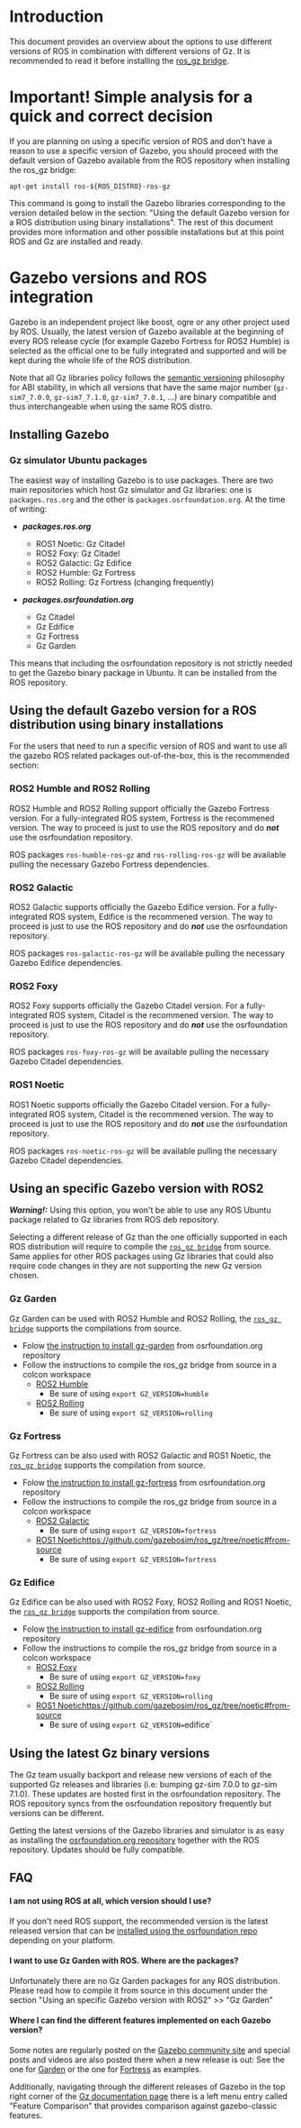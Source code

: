 # Introduction

This document provides an overview about the options to use different versions
of ROS in combination with different versions of Gz. It is recommended to read
it before installing the [ros_gz bridge](https://github.com/gazebosim/ros_gz).

# Important! Simple analysis for a quick and correct decision

If you are planning on using a specific version of ROS and don't have a reason
to use a specific version of Gazebo, you should proceed with the default
version of Gazebo available from the ROS repository when installing the ros_gz
bridge:

```
apt-get install ros-${ROS_DISTRO}-ros-gz

```

This command is going to install the Gazebo libraries corresponding to the
version detailed below in the section: "Using the default Gazebo version
for a ROS distribution using binary installations". The rest of this
document provides more information and other possible installations but
at this point ROS and Gz are installed and ready.

# Gazebo versions and ROS integration

Gazebo is an independent project like boost, ogre or any other project used by
ROS. Usually, the latest version of Gazebo available at the beginning of every
ROS release cycle (for example Gazebo Fortress for ROS2 Humble) is selected as
the official one to be fully integrated and supported and will be kept during
the whole life of the ROS distribution.

Note that all Gz libraries policy follows the [semantic
versioning](http://semver.org/) philosophy for ABI stability, in which all
versions that have the same major number (`gz-sim7_7.0.0`, `gz-sim7_7.1.0`,
`gz-sim7_7.0.1`, ...) are binary compatible and thus interchangeable when using
the same ROS distro.

## Installing Gazebo

### Gz simulator Ubuntu packages

The easiest way of installing Gazebo is to use packages. There are two main
repositories which host Gz simulator and Gz libraries: one is `packages.ros.org` and the
other is `packages.osrfoundation.org`. At the time of writing:

 * ***packages.ros.org***
   * ROS1 Noetic: Gz Citadel
   * ROS2 Foxy: Gz Citadel
   * ROS2 Galactic: Gz Edifice
   * ROS2 Humble: Gz Fortress
   * ROS2 Rolling: Gz Fortress (changing frequently)

 * ***packages.osrfoundation.org***
   * Gz Citadel
   * Gz Edifice
   * Gz Fortress
   * Gz Garden

This means that including the osrfoundation repository is not strictly needed
to get the Gazebo binary package in Ubuntu. It can be installed from the ROS
repository.

## Using the default Gazebo version for a ROS distribution using binary installations

For the users that need to run a specific version of ROS and want to use all
the gazebo ROS related packages out-of-the-box, this is the recommended
section:

### ROS2 Humble and ROS2 Rolling
ROS2 Humble and ROS2 Rolling support officially the Gazebo Fortress version.
For a fully-integrated ROS system, Fortress is the recommened version. The way
to proceed is just to use the ROS repository and do ***not*** use the
osrfoundation repository.

ROS packages `ros-humble-ros-gz` and `ros-rolling-ros-gz` will be available
pulling the necessary Gazebo Fortress dependencies.

### ROS2 Galactic
ROS2 Galactic supports officially the Gazebo Edifice
version. For a fully-integrated ROS system, Edifice is the recommened
version. The way to proceed is just to use the ROS repository and do ***not***
use the osrfoundation repository.

ROS packages `ros-galactic-ros-gz` will be available pulling the necessary
Gazebo Edifice dependencies.

### ROS2 Foxy
ROS2 Foxy supports officially the Gazebo Citadel
version. For a fully-integrated ROS system, Citadel is the recommened
version. The way to proceed is just to use the ROS repository and do ***not***
use the osrfoundation repository.

ROS packages `ros-foxy-ros-gz` will be available pulling the necessary
Gazebo Citadel dependencies.

### ROS1 Noetic
ROS1 Noetic supports officially the Gazebo Citadel
version. For a fully-integrated ROS system, Citadel is the recommened
version. The way to proceed is just to use the ROS repository and do ***not***
use the osrfoundation repository.

ROS packages `ros-noetic-ros-gz` will be available pulling the necessary
Gazebo Citadel dependencies.

## Using an specific Gazebo version with ROS2
***Warning!:*** Using this option, you won't be able to use any ROS Ubuntu package
related to Gz libraries from ROS deb repository.

Selecting a different release of Gz than the one officially supported in each
ROS distribution will require to compile the [`ros_gz
bridge`](https://github.com/gazebosim/ros_gz) from source. Same applies for
other ROS packages using Gz libraries that could also require code changes in
they are not supporting the new Gz version chosen.

### Gz Garden

Gz Garden can be used with ROS2 Humble and ROS2 Rolling, the [`ros_gz
bridge`](https://github.com/gazebosim/ros_gz) supports the compilations from
source.

 * Folow [the instruction to install gz-garden](https://gazebosim.org/docs/garden/install_ubuntu#binary-installation-on-ubuntu)
   from osrfoundation.org repository
 * Follow the instructions to compile the ros_gz bridge from source in a colcon workspace
   * [ROS2 Humble](https://github.com/gazebosim/ros_gz/tree/humble#from-source)
     * Be sure of using `export GZ_VERSION=humble`
   * [ROS2 Rolling](https://github.com/gazebosim/ros_gz/tree/ros2#from-source)
     * Be sure of using `export GZ_VERSION=rolling`

### Gz Fortress

Gz Fortress can be also used with ROS2 Galactic and ROS1 Noetic, the [`ros_gz
bridge`](https://github.com/gazebosim/ros_gz) supports the compilation from
source.

 * Folow [the instruction to install gz-fortress](https://gazebosim.org/docs/fortress/install_ubuntu#binary-installation-on-ubuntu)
   from osrfoundation.org repository
 * Follow the instructions to compile the ros_gz bridge from source in a colcon workspace
   * [ROS2 Galactic](https://github.com/gazebosim/ros_gz/tree/galactic#from-source)
     * Be sure of using `export GZ_VERSION=fortress`
   * [ROS1 Noetic]()https://github.com/gazebosim/ros_gz/tree/noetic#from-source
     * Be sure of using `export GZ_VERSION=fortress`

### Gz Edifice
Gz Edifice can be also used with ROS2 Foxy, ROS2 Rolling and ROS1 Noetic, the [`ros_gz
bridge`](https://github.com/gazebosim/ros_gz) supports the compilation from
source.

 * Folow [the instruction to install gz-edifice](https://gazebosim.org/docs/edifice/install_ubuntu#binary-installation-on-ubuntu)
   from osrfoundation.org repository
 * Follow the instructions to compile the ros_gz bridge from source in a colcon workspace
   * [ROS2 Foxy](https://github.com/gazebosim/ros_gz/tree/foxy#from-source)
     * Be sure of using `export GZ_VERSION=foxy`
   * [ROS2 Rolling](https://github.com/gazebosim/ros_gz/tree/ros2#from-source)
     * Be sure of using `export GZ_VERSION=rolling`
   * [ROS1 Noetic]()https://github.com/gazebosim/ros_gz/tree/noetic#from-source
     * Be sure of using `export GZ_VERSION=`edifice`

## Using the latest Gz binary versions

The Gz team usually backport and release new versions of each of the supported
Gz releases and libraries (i.e: bumping gz-sim 7.0.0 to gz-sim 7.1.0). These
updates are hosted first in the osrfoundation repository. The ROS repository
syncs from the osrfoundation repository frequently but versions can be
different.

Getting the latest versions of the Gazebo libraries and simulator is as easy
as installing the [osrfoundation.org repository](https://gazebosim.org/docs/latest/install_ubuntu_src#install-dependencies)
together with the ROS repository. Updates should be fully compatible.

## FAQ

#### I am not using ROS at all, which version should I use?

If you don't need ROS support, the recommended version is the latest released
version that can be [installed using the osrfoundation repo](https://gazebosim.org/docs)
depending on your platform.

#### I want to use Gz Garden with ROS. Where are the packages?

Unfortunately there are no Gz Garden packages for any ROS distribution. Please
read how to compile it from source in this document under the section
"Using an specific Gazebo version with ROS2" >> "Gz Garden"

#### Where I can find the different features implemented on each Gazebo version?

Some notes are regularly posted on the [Gazebo community
site](https://community.gazebosim.org/tags/c/release-announcements-and-discussions/10/release)
and special posts and videos are also posted there when a new release is out:
See the one for [Garden](https://community.gazebosim.org/t/gazebo-garden-release/1627) or the
one for [Fortress](https://community.gazebosim.org/t/ignition-fortress-release/1127) as
examples.

Additionally, navigating through the different releases of Gazebo in the top
right corner of the [Gz documentation page](https://gazebosim.org/docs) there
is a left menu entry called "Feature Comparison" that provides comparison
against gazebo-classic features.
